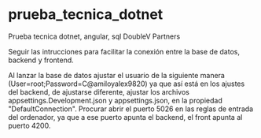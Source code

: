 # prueba_tecnica_dotnet
Prueba tecnica dotnet, angular, sql DoubleV Partners

Seguir las intrucciones para facilitar la conexión entre la base de datos, backend y frontend.

Al lanzar la base de datos ajustar el usuario de la siguiente manera (User=root;Password=C@amiloyalex9820) ya que así está en los ajustes del backend,
de ajustarse diferente, ajustar los archivos appsettings.Development.json y appsettings.json, en la propiedad "DefaultConnection".
Procurar abrir el puerto 5026 en las reglas de entrada del ordenador, ya que a ese puerto apunta el backend, el front apunta al puerto 4200.
